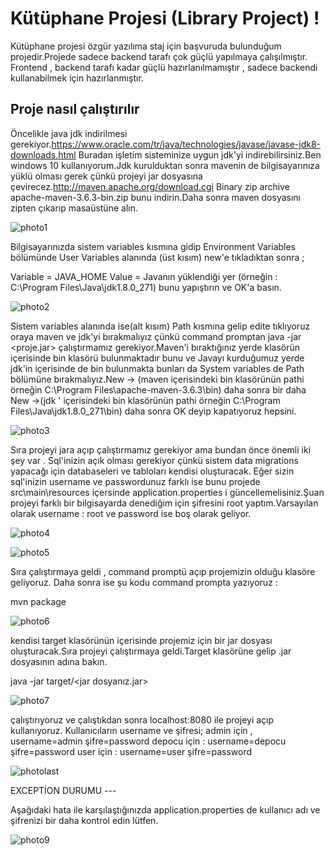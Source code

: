# Kütüphane Projesi (Library Project) !

Kütüphane projesi özgür yazılıma staj için başvuruda bulunduğum projedir.Projede sadece backend tarafı çok güçlü yapılmaya çalışılmıştır. Frontend , backend tarafı kadar güçlü hazırlanılmamıştır , sadece backendi kullanabilmek için hazırlanmıştır.


## Proje nasıl çalıştırılır 
Öncelikle java jdk indirilmesi gerekiyor.https://www.oracle.com/tr/java/technologies/javase/javase-jdk8-downloads.html Buradan işletim sisteminize uygun jdk'yi indirebilirsiniz.Ben windows 10 kullanıyorum.Jdk kurulduktan sonra mavenin de bilgisayarınıza yüklü olması gerek çünkü projeyi jar dosyasına çevirecez.http://maven.apache.org/download.cgi Binary zip archive 	apache-maven-3.6.3-bin.zip bunu indirin.Daha sonra maven dosyasını zipten çıkarıp masaüstüne alın.

![photo1](https://user-images.githubusercontent.com/59603584/98436332-a6a27480-20eb-11eb-8c66-4c857944c60c.png)

Bilgisayarınızda sistem variables kısmına gidip Environment Variables bölümünde User Variables alanında (üst kısım) new'e tıkladıktan sonra ; 

Variable = JAVA_HOME
Value = Javanın yüklendiği yer (örneğin : C:\Program Files\Java\jdk1.8.0_271) bunu yapıştırın ve OK'a basın.

![photo2](https://user-images.githubusercontent.com/59603584/98436334-a73b0b00-20eb-11eb-9540-4766d1afcb24.png)

Sistem variables alanında ise(alt kısım) Path kısmına gelip edite tıklıyoruz oraya maven ve jdk'yi bırakmalıyız çünkü command promptan java -jar <proje.jar> çalıştırmamız gerekiyor.Maven'i bıraktığınız yerde klasörün içerisinde bin klasörü bulunmaktadır bunu ve Javayı kurduğumuz yerde jdk'in içerisinde de bin bulunmakta bunları da System variables de Path bölümüne bırakmalıyız.New -> (maven içerisindeki bin klasörünün pathi örneğin C:\Program Files\apache-maven-3.6.3\bin) daha sonra bir daha New ->(jdk ' içerisindeki bin klasörünün pathi örneğin C:\Program Files\Java\jdk1.8.0_271\bin) daha sonra OK deyip kapatıyoruz hepsini.

![photo3](https://user-images.githubusercontent.com/59603584/98436336-a73b0b00-20eb-11eb-959d-c96ce4b820c8.png)

Sıra projeyi jara açıp çalıştırmamız gerekiyor ama bundan önce önemli iki şey var . Sql'inizin açık olması gerekiyor çünkü sistem data migrations yapacağı için databaseleri ve tabloları kendisi oluşturacak. Eğer sizin sql'inizin username ve passwordunuz farklı ise bunu projede src\main\resources içersinde application.properties i güncellemelisiniz.Şuan projeyi farklı bir bilgisayarda denediğim için şifresini root yaptım.Varsayılan olarak username : root ve password ise boş olarak geliyor.

![photo4](https://user-images.githubusercontent.com/59603584/98436430-2c262480-20ec-11eb-812b-de538c18d831.png)


![photo5](https://user-images.githubusercontent.com/59603584/98436339-a7d3a180-20eb-11eb-89d4-dd1a424928bd.png)

Sıra çalıştırmaya geldi , command promptü açıp projemizin olduğu klasöre geliyoruz. Daha sonra ise şu kodu command prompta yazıyoruz : 

mvn package


![photo6](https://user-images.githubusercontent.com/59603584/98436337-a7d3a180-20eb-11eb-927d-bcd13b530271.png)


kendisi target klasörünün içerisinde projemiz için bir jar dosyası oluşturacak.Sıra projeyi çalıştırmaya geldi.Target klasörüne gelip .jar dosyasının adına bakın.


java -jar target/<jar dosyanız.jar> 


![photo7](https://user-images.githubusercontent.com/59603584/98436340-a86c3800-20eb-11eb-9406-90b9f594e4f8.png)


çalıştırıyoruz ve çalıştıkdan sonra localhost:8080 ile projeyi açıp kullanıyoruz.
Kullanıcıların username ve şifresi;
admin için , username=admin şifre=password
depocu için : username=depocu şifre=password
user için : username=user şifre=password


![photolast](https://user-images.githubusercontent.com/59603584/98438975-4a495000-20ff-11eb-802f-3608f3e8ebef.png)






EXCEPTİON DURUMU ---

Aşağıdaki hata ile karşılaştığınızda application.properties de kullanıcı adı ve şifrenizi bir daha kontrol edin lütfen.

![photo9](https://user-images.githubusercontent.com/59603584/98436330-a5714780-20eb-11eb-8cd8-ce6583c66f31.png)
